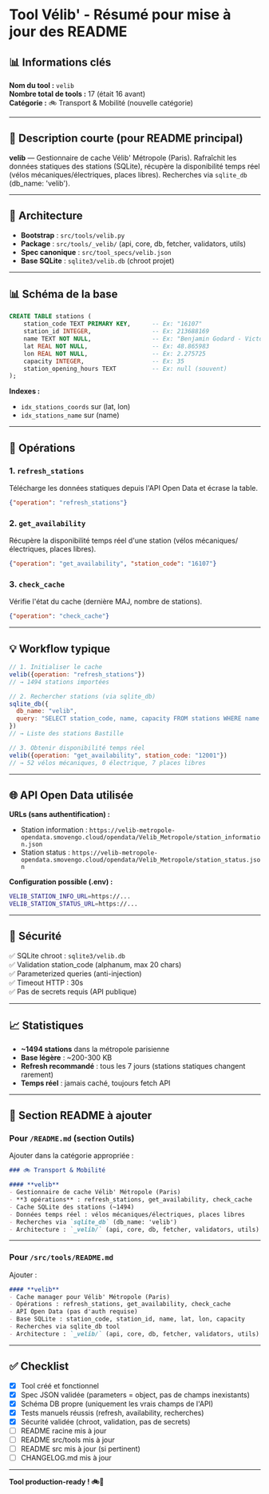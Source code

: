 # Tool Vélib' - Résumé pour mise à jour des README

## 📊 Informations clés

**Nom du tool :** `velib`  
**Nombre total de tools :** 17 (était 16 avant)  
**Catégorie :** 🚲 Transport & Mobilité (nouvelle catégorie)

---

## 📝 Description courte (pour README principal)

**velib** — Gestionnaire de cache Vélib' Métropole (Paris). Rafraîchit les données statiques des stations (SQLite), récupère la disponibilité temps réel (vélos mécaniques/électriques, places libres). Recherches via `sqlite_db` (db_name: 'velib').

---

## 🎯 Architecture

- **Bootstrap** : `src/tools/velib.py`
- **Package** : `src/tools/_velib/` (api, core, db, fetcher, validators, utils)
- **Spec canonique** : `src/tool_specs/velib.json`
- **Base SQLite** : `sqlite3/velib.db` (chroot projet)

---

## 📊 Schéma de la base

```sql
CREATE TABLE stations (
    station_code TEXT PRIMARY KEY,      -- Ex: "16107"
    station_id INTEGER,                 -- Ex: 213688169
    name TEXT NOT NULL,                 -- Ex: "Benjamin Godard - Victor Hugo"
    lat REAL NOT NULL,                  -- Ex: 48.865983
    lon REAL NOT NULL,                  -- Ex: 2.275725
    capacity INTEGER,                   -- Ex: 35
    station_opening_hours TEXT          -- Ex: null (souvent)
);
```

**Indexes :**
- `idx_stations_coords` sur (lat, lon)
- `idx_stations_name` sur (name)

---

## 🔧 Opérations

### 1. `refresh_stations`
Télécharge les données statiques depuis l'API Open Data et écrase la table.
```json
{"operation": "refresh_stations"}
```

### 2. `get_availability`
Récupère la disponibilité temps réel d'une station (vélos mécaniques/électriques, places libres).
```json
{"operation": "get_availability", "station_code": "16107"}
```

### 3. `check_cache`
Vérifie l'état du cache (dernière MAJ, nombre de stations).
```json
{"operation": "check_cache"}
```

---

## 💡 Workflow typique

```javascript
// 1. Initialiser le cache
velib({operation: "refresh_stations"})
// → 1494 stations importées

// 2. Rechercher stations (via sqlite_db)
sqlite_db({
  db_name: "velib",
  query: "SELECT station_code, name, capacity FROM stations WHERE name LIKE '%Bastille%' ORDER BY capacity DESC LIMIT 3"
})
// → Liste des stations Bastille

// 3. Obtenir disponibilité temps réel
velib({operation: "get_availability", station_code: "12001"})
// → 52 vélos mécaniques, 0 électrique, 7 places libres
```

---

## 🌐 API Open Data utilisée

**URLs (sans authentification) :**
- Station information : `https://velib-metropole-opendata.smovengo.cloud/opendata/Velib_Metropole/station_information.json`
- Station status : `https://velib-metropole-opendata.smovengo.cloud/opendata/Velib_Metropole/station_status.json`

**Configuration possible (.env) :**
```bash
VELIB_STATION_INFO_URL=https://...
VELIB_STATION_STATUS_URL=https://...
```

---

## 🔐 Sécurité

✅ SQLite chroot : `sqlite3/velib.db`  
✅ Validation station_code (alphanum, max 20 chars)  
✅ Parameterized queries (anti-injection)  
✅ Timeout HTTP : 30s  
✅ Pas de secrets requis (API publique)  

---

## 📈 Statistiques

- **~1494 stations** dans la métropole parisienne
- **Base légère** : ~200-300 KB
- **Refresh recommandé** : tous les 7 jours (stations statiques changent rarement)
- **Temps réel** : jamais caché, toujours fetch API

---

## 🎨 Section README à ajouter

### Pour `/README.md` (section Outils)

Ajouter dans la catégorie appropriée :

```markdown
### 🚲 Transport & Mobilité

#### **velib**
- Gestionnaire de cache Vélib' Métropole (Paris)
- **3 opérations** : refresh_stations, get_availability, check_cache
- Cache SQLite des stations (~1494)
- Données temps réel : vélos mécaniques/électriques, places libres
- Recherches via `sqlite_db` (db_name: 'velib')
- Architecture : `_velib/` (api, core, db, fetcher, validators, utils)
```

---

### Pour `/src/tools/README.md`

Ajouter :

```markdown
#### **velib**
- Cache manager pour Vélib' Métropole (Paris)
- Opérations : refresh_stations, get_availability, check_cache
- API Open Data (pas d'auth requise)
- Base SQLite : station_code, station_id, name, lat, lon, capacity
- Recherches via sqlite_db tool
- Architecture : `_velib/` (api, core, db, fetcher, validators, utils)
```

---

## ✅ Checklist

- [x] Tool créé et fonctionnel
- [x] Spec JSON validée (parameters = object, pas de champs inexistants)
- [x] Schéma DB propre (uniquement les vrais champs de l'API)
- [x] Tests manuels réussis (refresh, availability, recherches)
- [x] Sécurité validée (chroot, validation, pas de secrets)
- [ ] README racine mis à jour
- [ ] README src/tools mis à jour
- [ ] README src mis à jour (si pertinent)
- [ ] CHANGELOG.md mis à jour

---

**Tool production-ready ! 🚲🐉**
